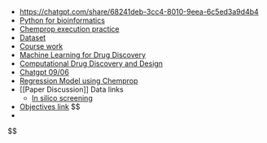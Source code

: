 - https://chatgpt.com/share/68241deb-3cc4-8010-9eea-6c5ed3a9d4b4
- [Python for bioinformatics](https://www.youtube.com/watch?v=jBlTQjcKuaY&t=647s)
- [Chemprop execution practice](https://chatgpt.com/share/6835154f-ad70-800f-9c7d-9fa80894ad6a)
- [Dataset](https://chatgpt.com/share/683d33ab-9580-8010-a150-347d7ed3b096)
- [Course work](https://onlinecourses.nptel.ac.in/noc25_ch96/preview)
- [ Machine Learning for Drug Discovery](https://www.manning.com/books/machine-learning-for-drug-discovery)
- [Computational Drug Discovery and Design](https://link.springer.com/book/10.1007/978-1-0716-3441-7#toc)
- [Chatgpt 09/06](https://chatgpt.com/share/683d33ab-9580-8010-a150-347d7ed3b096)
- [Regression Model using Chemprop](https://colab.research.google.com/github/chemprop/chemprop/blob/main/examples/training_regression_reaction.ipynb#scrollTo=wWcZncmCei4V)
- [[Paper Discussion]] Data links
	- [In silico screening](https://pubchem.ncbi.nlm.nih.gov/bioassay/743267#section=Data-Table)
- [Objectives link](https://chatgpt.com/share/684bd3be-8810-8010-a135-3c21ef89679a)
$$
- 
$$